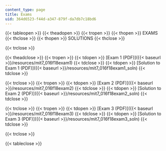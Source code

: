 ```yaml
---
content_type: page
title: Exams
uid: 364d6523-f44d-a347-879f-da7db7c18bd6
---
```


{{< tableopen >}}
{{< theadopen >}}
{{< tropen >}}
{{< thopen >}}
EXAMS
{{< thclose >}}
{{< thopen >}}
SOLUTIONS
{{< thclose >}}

{{< trclose >}}

{{< theadclose >}}
{{< tropen >}}
{{< tdopen >}}
[Exam 1 (PDF)]({{< baseurl >}}/resources/mit7_016f18exam1)
{{< tdclose >}}
{{< tdopen >}}
[Solution to Exam 1 (PDF)]({{< baseurl >}}/resources/mit7_016f18exam1_soln)
{{< tdclose >}}

{{< trclose >}}
{{< tropen >}}
{{< tdopen >}}
[Exam 2 (PDF)]({{< baseurl >}}/resources/mit7_016f18exam2)
{{< tdclose >}}
{{< tdopen >}}
[Solution to Exam 2 (PDF)]({{< baseurl >}}/resources/mit7_016f18exam2_soln)
{{< tdclose >}}

{{< trclose >}}
{{< tropen >}}
{{< tdopen >}}
[Exam 3 (PDF)]({{< baseurl >}}/resources/mit7_016f18exam3)
{{< tdclose >}}
{{< tdopen >}}
[Solution to Exam 3 (PDF)]({{< baseurl >}}/resources/mit7_016f18exam3_soln)
{{< tdclose >}}

{{< trclose >}}

{{< tableclose >}}